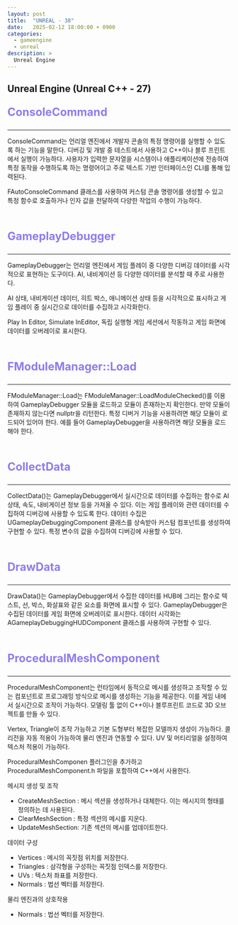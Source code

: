 ```yaml
---
layout: post
title:  "UNREAL - 38"
date:   2025-02-12 18:00:00 + 0900
categories:
  - gameengine
  - unreal
description: >
  Unreal Engine
---
```

## Unreal Engine (Unreal C++ - 27)

<p style = "color:#8f7cee; font-size:25px; font-weight:bold">
ConsoleCommand
</p>

---

ConsoleCommand는 언리얼 엔진에서 개발자 콘솔의 특정 명령어를 실행할 수 있도록 하는 기능을 말한다.
디버깅 및 개발 중 테스트에서 사용하고 C++이나 블루 프린트에서 실행이 가능하다.
사용자가 입력한 문자열을 시스템이나 애플리케이션에 전송하여 특정 동작을 수행하도록 하는 명령어이고 주로 텍스트 기반 인터페이스인 CLI를 통해 입력된다.

FAutoConsoleCommand 클래스를 사용하여 커스텀 콘솔 명령어를 생성할 수 있고 특정 함수로 호출하거나 인자 값을 전달하여 다양한 작업의 수행이 가능하다.

<br/>

<p style = "color:#8f7cee; font-size:25px; font-weight:bold">
GameplayDebugger
</p>

---

GameplayDebugger는 언리얼 엔진에서 게임 플레이 중 다양한 디버깅 데이터를 시각적으로 표현하는 도구이다. AI, 내비게이션 등 다양한 데이터를 분석할 때 주로 사용한다.

AI 상태, 내비게이션 데이터, 히트 박스, 애니메이션 상태 등을 시각적으로 표시하고 게임 플레이 중 실시간으로 데이터를 수집하고 시각화한다.

Play In Editor, Simulate InEditor, 독립 실행형 게임 세션에서 작동하고 게임 화면에 데이터를 오버레이로 표시한다.

<br/>

<p style = "color:#8f7cee; font-size:25px; font-weight:bold">
FModuleManager::Load
</p>

---

FModuleManager::Load는 FModuleManager::LoadModuleChecked()를 이용하여 GameplayDebugger 모듈을 로드하고 모듈이 존재하는지 확인한다. 만약 모듈이 존재하지 않는다면 nullptr을 리턴한다. 
특정 디버거 기능을 사용하려면 해당 모듈이 로드되어 있어야 한다. 예를 들어 GameplayDebugger을 사용하려면 해당 모듈을 로드해야 한다.

<br/>

<p style = "color:#8f7cee; font-size:25px; font-weight:bold">
CollectData
</p>

---

CollectData()는 GameplayDebugger에서 실시간으로 데이터를 수집하는 함수로 AI 상태, 속도, 내비게이션 정보 등을 가져올 수 있다.
이는 게임 플레이와 관련 데이터를 수집하여 디버깅에 사용할 수 있도록 한다.
데이터 수집은 UGameplayDebuggingComponent 클래스를 상속받아 커스텀 컴포넌트를 생성하여 구현할 수 있다. 특정 변수의 값을 수집하여 디버깅에 사용할 수 있다.

<br/>

<p style = "color:#8f7cee; font-size:25px; font-weight:bold">
DrawData
</p>

---

DrawData()는 GameplayDebugger에서 수집한 데이터를 HUB에 그리는 함수로 텍스트, 선, 박스, 화살표와 같은 요소를 화면에 표시할 수 있다.
GameplayDebugger은 수집된 데이터를 게임 화면에 오버레이로 표시한다.
데이터 시각화는 AGameplayDebuggingHUDComponent 클래스를 사용하여 구현할 수 있다. 

<br/>

<p style = "color:#8f7cee; font-size:25px; font-weight:bold">
ProceduralMeshComponent
</p>

---

ProceduralMeshComponent는 런타임에서 동적으로 메시를 생성하고 조작할 수 있는 컴포넌트로 프로그래밍 방식으로 메시를 생성하는 기능을 제공한다. 이를 게임 내에서 실시간으로 조작이 가능하다. 모델링 툴 없이 C++이나 블루프린트 코드로 3D 오브젝트를 만들 수 있다.

Vertex, Triangle이 조작 가능하고 기본 도형부터 복잡한 모델까지 생성이 가능하다. 콜리전을 자동 적용이 가능하여 물리 엔진과 연동할 수 있다. UV 및 머티리얼을 설정하여 텍스처 적용이 가능하다.

ProceduralMeshComponen 플러그인을 추가하고 ProceduralMeshComponent.h 파일을 포함하여 C++에서 사용한다.

메시지 생성 및 조작
- CreateMeshSection : 메시 섹션을 생성하거나 대체한다. 이는 메시지의 형태를 정의하는 데 사용된다.
- ClearMeshSection : 특정 섹션의 메시를 지운다.
- UpdateMeshSection: 기존 섹션의 메시를 업데이트한다.

데이터 구성
- Vertices : 메시의 꼭짓점 위치를 저장한다.
- Triangles : 삼각형을 구성하는 꼭짓점 인덱스를 저장한다.
- UVs : 텍스처 좌표를 저장한다.
- Normals : 법선 벡터를 저장한다.

물리 엔진과의 상호작용
- Normals : 법선 벡터를 저장한다.